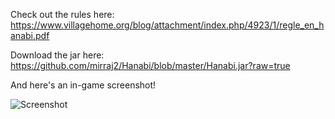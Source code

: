 Check out the rules here:
https://www.villagehome.org/blog/attachment/index.php/4923/1/regle_en_hanabi.pdf

Download the jar here: https://github.com/mirraj2/Hanabi/blob/master/Hanabi.jar?raw=true

And here's an in-game screenshot!

![Screenshot](http://i.imgur.com/IfpfhRO.png)
